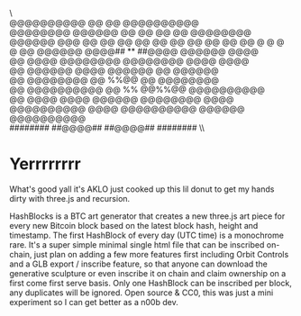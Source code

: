 \\\
        @@@@@@@@@@          @@          @@              @@@@@@@@@@               
@@@@@@@@        @@@@@@    @@  @@      @@  @@    @@@@@@@@        @@@@@@    @@@  @@ @@
@@                  @@  @@      @@  @@      @@  @@                  @@     @   @ @ @
@@      @@@@@@      @@@@##        **        ##@@@@      @@@@@@      @@@@         
@@      @@@@        @@@@@@@@              @@@@@@@@      @@@@        @@@@         
  @@              @@@@@@  @@@@          @@@@@@    @@              @@@@@@         
  @@          @@@@@@@@    @@              %%@@    @@           @@@@@@@@           
  @@    @@@@@@@@@@      @@         %%         @@%%@@    @@@@@@@@@@           
  @@    @@@@          @@@@      @@@@@@      @@@@@@@@    @@@@                     
  @@@@@@@@@@            @@@@  @@@@@@@@@@  @@@@@@  @@@@@@@@@@                     
    ########              ##@@@@##    ##@@@@##      ######## 
\\\
# Yerrrrrrrr
What's good yall it's AKLO just cooked up this lil donut to get my hands dirty with three.js and recursion. 

HashBlocks is a BTC art generator that creates a new three.js art piece for every new Bitcoin block based on the latest block hash, height and timestamp. The first HashBlock of every day (UTC time) is a monochrome rare. It's a super simple minimal single html file that can be inscribed on-chain, just plan on adding a few more features first including Orbit Controls and a GLB export / inscribe feature, so that anyone can download the generative sculpture or even inscribe it on chain and claim ownership on a first come first serve basis. Only one HashBlock can be inscribed per block, any duplicates will be ignored. Open source & CC0, this was just a mini experiment so I can get better as a n00b dev.
